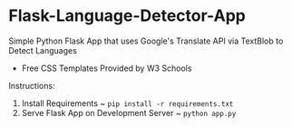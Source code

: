 # Flask-Language-Detector-App

Simple Python Flask App that uses Google's Translate API via TextBlob to Detect Languages

- Free CSS Templates Provided by W3 Schools

Instructions:
1. Install Requirements ~ `pip install -r requirements.txt`
2. Serve Flask App on Development Server ~ `python app.py`
